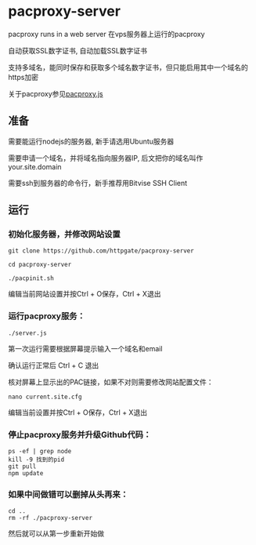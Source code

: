 # pacproxy-server

pacproxy runs in a web server 在vps服务器上运行的pacproxy

自动获取SSL数字证书, 自动加载SSL数字证书

支持多域名，能同时保存和获取多个域名数字证书，但只能启用其中一个域名的https加密

关于pacproxy参见[pacproxy.js](https://github.com/httpgate/pacproxy.js)


## 准备

需要能运行nodejs的服务器, 新手请选用Ubuntu服务器

需要申请一个域名，并将域名指向服务器IP, 后文把你的域名叫作your.site.domain

需要ssh到服务器的命令行，新手推荐用Bitvise SSH Client


## 运行

### 初始化服务器，并修改网站设置

```
git clone https://github.com/httpgate/pacproxy-server

cd pacproxy-server

./pacpinit.sh

```
  编辑当前网站设置并按Ctrl + O保存，Ctrl + X退出


### 运行pacproxy服务：

```
./server.js
```
第一次运行需要根据屏幕提示输入一个域名和email

确认运行正常后 Ctrl + C 退出

核对屏幕上显示出的PAC链接，如果不对则需要修改网站配置文件：

```
nano current.site.cfg 
```
  编辑当前设置并按Ctrl + O保存，Ctrl + X退出

### 停止pacproxy服务并升级Github代码：

```
ps -ef | grep node
kill -9 找到的pid
git pull
npm update
```

### 如果中间做错可以删掉从头再来：

```
cd ..
rm -rf ./pacproxy-server
```
  然后就可以从第一步重新开始做
